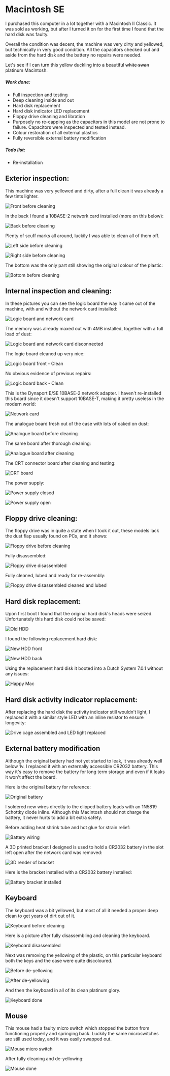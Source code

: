 # Macintosh SE

I purchased this computer in a lot together with a Macintosh II Classic. It was sold as working, but after I turned it on for the first time I found that the hard disk was faulty. 

Overall the condition was decent, the machine was very dirty and yellowed, but technically in very good condition. All the capacitors checked out and aside from the hard disk and the battery no repairs were needed.

Let's see if I can turn this yellow duckling into a beautiful ~~white swan~~ platinum Macintosh.

##### Work done:

* Full inspection and testing
* Deep cleaning inside and out
* Hard disk replacement
* Hard disk indicator LED replacement
* Floppy drive cleaning and libration
* Purposely no re-capping as the capacitors in this model are not prone to failure. Capacitors were inspected and tested instead.
* Colour restoration of all external plastics
* Fully reversible external battery modification

##### Todo list:

* Re-installation

## Exterior inspection:

This machine was very yellowed and dirty, after a full clean it was already a few tints lighter. 

![Front before cleaning](IMG_20201223_112723.jpg)

In the back I found a 10BASE-2 network card installed (more on this below):

![Back before cleaning](IMG_20201223_112745.jpg)

Plenty of scuff marks all around, luckily I was able to clean all of them off. 

![Left side before cleaning](IMG_20201223_112758.jpg)

![Right side before cleaning](IMG_20201223_112811.jpg)

The bottom was the only part still showing the original colour of the plastic:

![Bottom before cleaning](IMG_20201223_112829.jpg)

## Internal inspection and cleaning:

In these pictures you can see the logic board the way it came out of the machine, with and without the network card installed:

![Logic board and network card](IMG_20201223_114057.jpg)

The memory was already maxed out with 4MB installed, together with a full load of dust:

![Logic board and network card disconnected](IMG_20201223_114202.jpg)

The logic board cleaned up very nice:

![Logic board front - Clean](IMG_20201223_115308.jpg)

No obvious evidence of previous repairs:

![Logic board back - Clean](IMG_20201223_115436.jpg)

This is the Dynaport E/SE 10BASE-2 network adapter. I haven't re-installed this board since it doesn't support 10BASE-T, making it pretty useless in the modern world:

![Network card](IMG_20201223_120708.jpg)

The analogue board fresh out of the case with lots of caked on dust:

![Analogue board before cleaning](IMG_20201223_195446.jpg)

The same board after thorough cleaning: 

![Analogue board after cleaning](IMG_20201223_203112.jpg)

The CRT connector board after cleaning and testing:

![CRT board](IMG_20201223_203735.jpg)

The power supply:

![Power supply closed](IMG_20201223_203909.jpg)

![Power supply open](IMG_20201223_204205.jpg)

## Floppy drive cleaning:

The floppy drive was in quite a state when I took it out, these models lack the dust flap usually found on PCs, and it shows:

![Floppy drive before cleaning](IMG_20201223_155458.jpg)

Fully disassembled:

![Floppy drive disassembled](IMG_20201223_163611.jpg)

Fully cleaned, lubed and ready for re-assembly:

![Floppy drive disassembled cleaned and lubed](IMG_20201223_173632.jpg)

## Hard disk replacement:

Upon first boot I found that the original hard disk's heads were seized. Unfortunately this hard disk could not be saved:

![Old HDD](IMG_20201223_140955.jpg)

I found the following replacement hard disk:

![New HDD front](IMG_20210101_152707.jpg)

![New HDD back](IMG_20210101_152716.jpg)

Using the replacement hard disk it booted into a Dutch System 7.0.1 without any issues: 

![Happy Mac](IMG_20201223_122605.jpg)

## Hard disk activity indicator replacement:

After replacing the hard disk the activity indicator still wouldn't light, I replaced it with a similar style LED with an inline resistor to ensure longevity:

![Drive cage assembled and LED light replaced](IMG_20210101_172857.jpg)

## External battery modification

Although the original battery had not yet started to leak, it was already well below 1v. I replaced it with an externally accessible CR2032 battery. This way it's easy to remove the battery for long term storage and even if it leaks it won't affect the board.

Here is the original battery for reference:

![Original battery](IMG_20210101_173212.jpg)

I soldered new wires directly to the clipped battery leads with an 1N5819 Schottky diode inline. Although this Macintosh should not charge the battery,  it never hurts to add a bit extra safety. 

Before adding heat shrink tube and hot glue for strain relief:

![Battery wiring](IMG_20210101_183803.jpg)

A 3D printed bracket I designed is used to hold a CR2032 battery in the slot left open after the network card was removed:

![3D render of bracket](screenshot1.png)

Here is the bracket installed with a CR2032 battery installed:

![Battery bracket installed](IMG_20210114_133750.jpg)

## Keyboard

The keyboard was a bit yellowed, but most of all it needed a proper deep clean to get years of dirt out of it.

![Keyboard before cleaning](IMG_20210107_150819.jpg)

Here is a picture after fully disassembling and cleaning the keyboard.

![Keyboard disassembled](IMG_20210107_170338.jpg)

Next was removing the yellowing of the plastic, on this particular keyboard both the keys and the case were quite discoloured.

![Before de-yellowing](IMG_20210113_113736.jpg)

![After de-yellowing](IMG_20210113_150426.jpg)

And then the keyboard in all of its clean platinum glory.

![Keyboard done](IMG_20210113_161534.jpg)

## Mouse

This mouse had a faulty micro switch which stopped the button from functioning properly and springing back. Luckily the same
microswitches are still used today, and it was easily swapped out.

![Mouse micro switch](IMG_20201209_171250.jpg)

After fully cleaning and de-yellowing:

![Mouse done](IMG_20210114_133547.jpg)